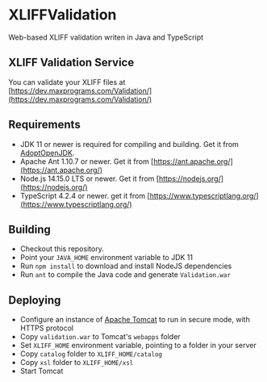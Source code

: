 # XLIFFValidation
 Web-based XLIFF validation writen in Java and TypeScript

## XLIFF Validation Service

You can validate your XLIFF files at [https://dev.maxprograms.com/Validation/](https://dev.maxprograms.com/Validation/)

## Requirements

- JDK 11 or newer is required for compiling and building. Get it from [AdoptOpenJDK](https://adoptopenjdk.net/).
- Apache Ant 1.10.7 or newer. Get it from [https://ant.apache.org/](https://ant.apache.org/)
- Node.js 14.15.0 LTS or newer. Get it from [https://nodejs.org/](https://nodejs.org/)
- TypeScript 4.2.4 or newer. get it from [https://www.typescriptlang.org/](https://www.typescriptlang.org/)

## Building

- Checkout this repository.
- Point your `JAVA_HOME` environment variable to JDK 11
- Run `npm install` to download and install NodeJS dependencies
- Run `ant` to compile the Java code and generate `Validation.war`

## Deploying

- Configure an instance of [Apache Tomcat](https://tomcat.apache.org) to run in secure mode, with HTTPS protocol
- Copy `validation.war` to Tomcat's `webapps` folder
- Set `XLIFF_HOME` environment variable, pointing to a folder in your server
- Copy `catalog` folder to `XLIFF_HOME/catalog`
- Copy `xsl` folder to `XLIFF_HOME/xsl`
- Start Tomcat


